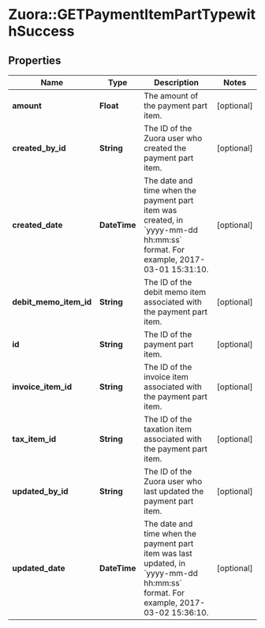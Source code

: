 # Zuora::GETPaymentItemPartTypewithSuccess

## Properties
Name | Type | Description | Notes
------------ | ------------- | ------------- | -------------
**amount** | **Float** | The amount of the payment part item.  | [optional] 
**created_by_id** | **String** | The ID of the Zuora user who created the payment part item.  | [optional] 
**created_date** | **DateTime** | The date and time when the payment part item was created, in &#x60;yyyy-mm-dd hh:mm:ss&#x60; format. For example, 2017-03-01 15:31:10.  | [optional] 
**debit_memo_item_id** | **String** | The ID of the debit memo item associated with the payment part item.  | [optional] 
**id** | **String** | The ID of the payment part item.  | [optional] 
**invoice_item_id** | **String** | The ID of the invoice item associated with the payment part item.  | [optional] 
**tax_item_id** | **String** | The ID of the taxation item associated with the payment part item.  | [optional] 
**updated_by_id** | **String** | The ID of the Zuora user who last updated the payment part item.  | [optional] 
**updated_date** | **DateTime** | The date and time when the payment part item was last updated, in &#x60;yyyy-mm-dd hh:mm:ss&#x60; format. For example, 2017-03-02 15:36:10.  | [optional] 


